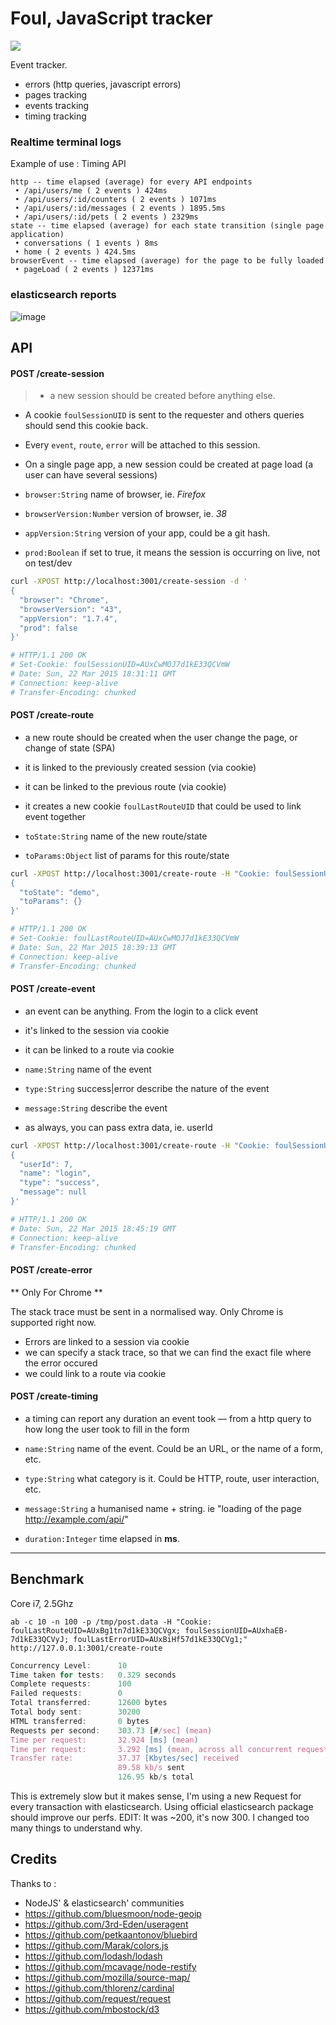 # Foul, JavaScript tracker

[![](http://www.commitstrip.com/wp-content/uploads/2015/03/Strip-Debug-mail-650-finalenglish1.jpg)](http://www.commitstrip.com/en/2015/03/23/brace-yourself-debug-is-coming/)

Event tracker.

 - errors (http queries, javascript errors)
 - pages tracking
 - events tracking
 - timing tracking


### Realtime terminal logs


Example of use : Timing API

```
http -- time elapsed (average) for every API endpoints
 • /api/users/me ( 2 events ) 424ms
 • /api/users/:id/counters ( 2 events ) 1071ms
 • /api/users/:id/messages ( 2 events ) 1895.5ms
 • /api/users/:id/pets ( 2 events ) 2329ms
state -- time elapsed (average) for each state transition (single page application)
 • conversations ( 1 events ) 8ms
 • home ( 2 events ) 424.5ms
browserEvent -- time elapsed (average) for the page to be fully loaded
 • pageLoad ( 2 events ) 12371ms
 ```


### elasticsearch reports

![image](https://s3-eu-west-1.amazonaws.com/uploads-eu.hipchat.com/106644/786095/X36wM0KRMcUwW4A/Screen%20Shot%202015-03-18%20at%2021.46.46.png)

## API

#### POST /create-session

> - a new session should be created before anything else.
- A cookie `foulSessionUID` is sent to the requester and others queries should send this cookie back.
- Every `event`, `route`, `error` will be attached to this session.
- On a single page app, a new session could be created at page load (a user can have several sessions)

- `browser:String` name of browser, ie. _Firefox_
- `browserVersion:Number` version of browser, ie. _38_
- `appVersion:String` version of your app, could be a git hash.
- `prod:Boolean` if set to true, it means the session is occurring on live, not on test/dev

```bash
curl -XPOST http://localhost:3001/create-session -d '
{
  "browser": "Chrome",
  "browserVersion": "43",
  "appVersion": "1.7.4",
  "prod": false
}'

# HTTP/1.1 200 OK
# Set-Cookie: foulSessionUID=AUxCwMOJ7d1kE33QCVmW
# Date: Sun, 22 Mar 2015 18:31:11 GMT
# Connection: keep-alive
# Transfer-Encoding: chunked
```


#### POST /create-route

>
  - a new route should be created when the user change the page, or change of state (SPA)
  - it is linked to the previously created session (via cookie)
  - it can be linked to the previous route (via cookie)
  - it creates a new cookie `foulLastRouteUID` that could be used to link event together

- `toState:String` name of the new route/state
- `toParams:Object` list of params for this route/state

```bash
curl -XPOST http://localhost:3001/create-route -H "Cookie: foulSessionUID=AUxCwMOJ7d1kE33QCVmW" -d '
{
  "toState": "demo",
  "toParams": {}
}'

# HTTP/1.1 200 OK
# Set-Cookie: foulLastRouteUID=AUxCwMOJ7d1kE33QCVmW
# Date: Sun, 22 Mar 2015 18:39:13 GMT
# Connection: keep-alive
# Transfer-Encoding: chunked
```

#### POST /create-event

>
  - an event can be anything. From the login to a click event
  - it's linked to the session via cookie
  - it can be linked to a route via cookie

- `name:String` name of the event
- `type:String` success|error describe the nature of the event
- `message:String` describe the event
- as always, you can pass extra data, ie. userId

```bash
curl -XPOST http://localhost:3001/create-route -H "Cookie: foulSessionUID=AUxCwMOJ7d1kE33QCVmW" -d '
{
  "userId": 7,
  "name": "login",
  "type": "success",
  "message": null
}'

# HTTP/1.1 200 OK
# Date: Sun, 22 Mar 2015 18:45:19 GMT
# Connection: keep-alive
# Transfer-Encoding: chunked
```

#### POST /create-error

** Only For Chrome **

The stack trace must be sent in a normalised way. Only Chrome is supported right now.

>
  - Errors are linked to a session via cookie
  - we can specify a stack trace, so that we can find the exact file where the error occured
  - we could link to a route via cookie


#### POST /create-timing

>
- a timing can report any duration an event took — from a http query to how long the user took to fill in the form

- `name:String` name of the event. Could be an URL, or the name of a form, etc.
- `type:String` what category is it. Could be HTTP, route, user interaction, etc.
- `message:String` a humanised name + string. ie "loading of the page http://example.com/api/"
- `duration:Integer` time elapsed in **ms**.




***

## Benchmark

Core i7, 2.5Ghz

`ab -c 10 -n 100 -p /tmp/post.data -H "Cookie: foulLastRouteUID=AUxBg1tn7d1kE33QCVgx; foulSessionUID=AUxhaEB-7d1kE33QCVyJ; foulLastErrorUID=AUxBiHf57d1kE33QCVg1;" http://127.0.0.1:3001/create-route`


```javascript
Concurrency Level:      10
Time taken for tests:   0.329 seconds
Complete requests:      100
Failed requests:        0
Total transferred:      12600 bytes
Total body sent:        30200
HTML transferred:       0 bytes
Requests per second:    303.73 [#/sec] (mean)
Time per request:       32.924 [ms] (mean)
Time per request:       3.292 [ms] (mean, across all concurrent requests)
Transfer rate:          37.37 [Kbytes/sec] received
                        89.58 kb/s sent
                        126.95 kb/s total
```

This is extremely slow but it makes sense, I'm using a new Request for every transaction with elasticsearch. Using official elasticsearch package should improve our perfs.
EDIT: It was ~200, it's now 300. I changed too many things to understand why.

## Credits

Thanks to :
- NodeJS' & elasticsearch' communities
- https://github.com/bluesmoon/node-geoip
- https://github.com/3rd-Eden/useragent
- https://github.com/petkaantonov/bluebird
- https://github.com/Marak/colors.js
- https://github.com/lodash/lodash
- https://github.com/mcavage/node-restify
- https://github.com/mozilla/source-map/
- https://github.com/thlorenz/cardinal
- https://github.com/request/request
- https://github.com/mbostock/d3
